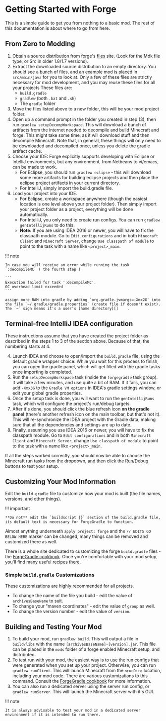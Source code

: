 Getting Started with Forge
==========================

This is a simple guide to get you from nothing to a basic mod. The rest of this documentation is about where to go from here.

From Zero to Modding
--------------------

1. Obtain a source distribution from forge's [files][] site. (Look for the Mdk file type, or Src in older 1.8/1.7 versions).
2. Extract the downloaded source distribution to an empty directory. You should see a bunch of files, and an example mod is placed in `src/main/java` for you to look at. Only a few of these files are strictly necessary for mod development, and you may reuse these files for all your projects These files are:
    * `build.gradle`
    * `gradlew` (both `.bat` and `.sh`)
    * The `gradle` folder
3. Move the files listed above to a new folder, this will be your mod project folder.
4. Open up a command prompt in the folder you created in step (3), then run `gradlew setupDecompWorkspace`. This will download a bunch of artifacts from the internet needed to decompile and build Minecraft and forge. This might take some time, as it will download stuff and then decompile Minecraft. Note that, in general, these things will only need to be downloaded and decompiled once, unless you delete the gradle artifact cache.
5. Choose your IDE: Forge explicitly supports developing with Eclipse or IntelliJ environments, but any environment, from Netbeans to vi/emacs, can be made to work.
    * For Eclipse, you should run `gradlew eclipse` - this will download some more artifacts for building eclipse projects and then place the eclipse project artifacts in your current directory.
    * For IntelliJ, simply import the build.gradle file.
6. Load your project into your IDE.
    * For Eclipse, create a workspace anywhere (though the easiest location is one level above your project folder). Then simply import your project folder as a project, everything will be done automatically.
    * For IntelliJ, you only need to create run configs. You can run `gradlew genIntellijRuns` to do this.
    * **Note:** If you are using IDEA 2016 or newer, you will have to fix the classpath module. Go to `Edit configurations` and in both `Minecraft Client` and `Minecraft Server`, change `Use classpath of module` to point to the task with a name like `<project>_main`.

!!! note

    In case you will receive an error while running the task `:decompileMC` ( the fourth step )

    ```
    Execution failed for task ':decompileMc'.
    GC overhead limit exceeded
    ```

    assign more RAM into gradle by adding `org.gradle.jvmargs=-Xmx2G` into the file `~/.gradle/gradle.properties` (create file if doesn't exist). The `~` sign means it's a user's [home directory][]    .


[home directory]: https://en.wikipedia.org/wiki/Home_directory#Default_home_directory_per_operating_system "Default user's home folder location for different operation systems"
[files]: http://files.minecraftforge.net "Forge Files distribution site"

Terminal-free IntelliJ IDEA configuration
------------------------------------------

These instructions assume that you have created the project folder as described in the steps 1 to 3 of the section above. Because of that, the numbering starts at 4.

4. Launch IDEA and choose to open/import the `build.gradle` file, using the default gradle wrapper choice. While you wait for this process to finish, you can open the gradle panel, which will get filled with the gradle tasks once importing is completed.
5. Run the `setupDecompWorkspace` task (inside the `forgegradle` task group). It will take a few minutes, and use quite a bit of RAM. If it fails, you can add `-Xmx3G` to the `Gradle VM options` in IDEA's gradle settings window, or edit your global gradle properties.
6. Once the setup task is done, you will want to run the `genIntellijRuns` task, which will configure the project's run/debug targets. 
7. After it's done, you should click the blue refresh icon **on the gradle panel** (there's another refresh icon on the main toolbar, but that's not it). This will re-synchronize the IDEA project with the Gradle data, making sure that all the dependencies and settings are up to date.
8. Finally, assuming you use IDEA 2016 or newer, you will have to fix the classpath module. Go to `Edit configurations` and in both `Minecraft Client` and `Minecraft Server`, change `Use classpath of module` to point to the task with a name like `<project>_main`.

If all the steps worked correctly, you should now be able to choose the Minecraft run tasks from the dropdown, and then click the Run/Debug buttons to test your setup.

Customizing Your Mod Information
--------------------------------

Edit the `build.gradle` file to customize how your mod is built (the file names, versions, and other things).

!!! important

    **Do not** edit the `buildscript {}` section of the build.gradle file, its default text is necessary for ForgeGradle to function.

Almost anything underneath `apply project: forge` and the `// EDITS GO BELOW HERE` marker can be changed, many things can be removed and customized there as well.

There is a whole site dedicated to customizing the forge `build.gradle` files - the [ForgeGradle cookbook][]. Once you're comfortable with your mod setup, you'll find many useful recipes there.

[forgegradle cookbook]: https://forgegradle.readthedocs.org/en/latest/cookbook/ "The ForgeGradle cookbook"

### Simple `build.gradle` Customizations

These customizations are highly recommended for all projects.

* To change the name of the file you build - edit the value of `archivesBaseName` to suit.
* To change your "maven coordinates" - edit the value of `group` as well.
* To change the version number - edit the value of `version`.

Building and Testing Your Mod
-----------------------------

1. To build your mod, run `gradlew build`. This will output a file in `build/libs` with the name `[archivesBaseName]-[version].jar`. This file can be placed in the `mods` folder of a forge enabled Minecraft setup, and distributed.
2. To test run with your mod, the easiest way is to use the run configs that were generated when you set up your project. Otherwise, you can run `gradlew runClient`. This will launch Minecraft from the `<runDir>` location, including your mod code. There are various customizations to this command. Consult the [ForgeGradle cookbook][] for more information.
3. You can also run a dedicated server using the server run config, or `gradlew runServer`. This will launch the Minecraft server with it's GUI.

!!! note

    It is always advisable to test your mod in a dedicated server environment if it is intended to run there.
